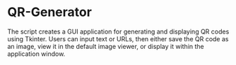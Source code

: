# QR-Generator
 The script creates a GUI application for generating and displaying QR codes using Tkinter. Users can input text or URLs, then either save the QR code as an image, view it in the default image viewer, or display it within the application window.
